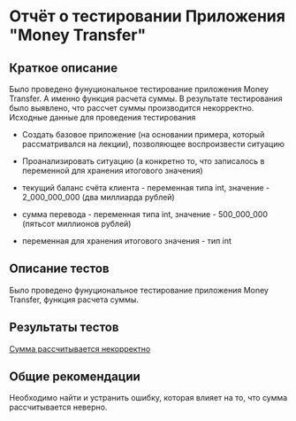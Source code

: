 # **Отчёт о тестировании Приложения "Money Transfer"**

## **Краткое описание**

Было проведено фунуциональное тестирование приложения Money Transfer.
А именно функция расчета суммы.
В результате тестирования было выявлено, что рассчет суммы производится некорректно.
Исходные данные для проведения тестирования

* Создать базовое приложение (на основании примера, который рассматривался на лекции), позволяющее воспроизвести ситуацию
* Проанализировать ситуацию (а конкретно то, что записалось в переменной для хранения итогового значения)

* текущий баланс счёта клиента - переменная типа int, значение - 2_000_000_000 (два миллиарда рублей)
* сумма перевода - переменная типа int, значение - 500_000_000 (пятьсот миллионов рублей)
* переменная для хранения итогового значения - тип int


## **Описание тестов**

Было проведено фунуциональное тестирование приложения Money Transfer, функция расчета суммы.

## **Результаты тестов**
[Сумма рассчитывается некорректно](https://github.com/IrinaSalovskaya/DZ-Java-2.1/issues/1)

## **Общие рекомендации**
Необходимо найти и устранить ошибку, которая влияет на то, что сумма рассчитывается неверно.